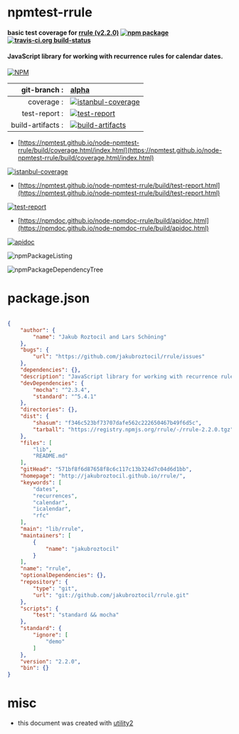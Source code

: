 # npmtest-rrule

#### basic test coverage for  [rrule (v2.2.0)](http://jakubroztocil.github.io/rrule/)  [![npm package](https://img.shields.io/npm/v/npmtest-rrule.svg?style=flat-square)](https://www.npmjs.org/package/npmtest-rrule) [![travis-ci.org build-status](https://api.travis-ci.org/npmtest/node-npmtest-rrule.svg)](https://travis-ci.org/npmtest/node-npmtest-rrule)

#### JavaScript library for working with recurrence rules for calendar dates.

[![NPM](https://nodei.co/npm/rrule.png?downloads=true&downloadRank=true&stars=true)](https://www.npmjs.com/package/rrule)

| git-branch : | [alpha](https://github.com/npmtest/node-npmtest-rrule/tree/alpha)|
|--:|:--|
| coverage : | [![istanbul-coverage](https://npmtest.github.io/node-npmtest-rrule/build/coverage.badge.svg)](https://npmtest.github.io/node-npmtest-rrule/build/coverage.html/index.html)|
| test-report : | [![test-report](https://npmtest.github.io/node-npmtest-rrule/build/test-report.badge.svg)](https://npmtest.github.io/node-npmtest-rrule/build/test-report.html)|
| build-artifacts : | [![build-artifacts](https://npmtest.github.io/node-npmtest-rrule/glyphicons_144_folder_open.png)](https://github.com/npmtest/node-npmtest-rrule/tree/gh-pages/build)|

- [https://npmtest.github.io/node-npmtest-rrule/build/coverage.html/index.html](https://npmtest.github.io/node-npmtest-rrule/build/coverage.html/index.html)

[![istanbul-coverage](https://npmtest.github.io/node-npmtest-rrule/build/screenCapture.buildCi.browser.%252Ftmp%252Fbuild%252Fcoverage.lib.html.png)](https://npmtest.github.io/node-npmtest-rrule/build/coverage.html/index.html)

- [https://npmtest.github.io/node-npmtest-rrule/build/test-report.html](https://npmtest.github.io/node-npmtest-rrule/build/test-report.html)

[![test-report](https://npmtest.github.io/node-npmtest-rrule/build/screenCapture.buildCi.browser.%252Ftmp%252Fbuild%252Ftest-report.html.png)](https://npmtest.github.io/node-npmtest-rrule/build/test-report.html)

- [https://npmdoc.github.io/node-npmdoc-rrule/build/apidoc.html](https://npmdoc.github.io/node-npmdoc-rrule/build/apidoc.html)

[![apidoc](https://npmdoc.github.io/node-npmdoc-rrule/build/screenCapture.buildCi.browser.%252Ftmp%252Fbuild%252Fapidoc.html.png)](https://npmdoc.github.io/node-npmdoc-rrule/build/apidoc.html)

![npmPackageListing](https://npmtest.github.io/node-npmtest-rrule/build/screenCapture.npmPackageListing.svg)

![npmPackageDependencyTree](https://npmtest.github.io/node-npmtest-rrule/build/screenCapture.npmPackageDependencyTree.svg)



# package.json

```json

{
    "author": {
        "name": "Jakub Roztocil and Lars Schöning"
    },
    "bugs": {
        "url": "https://github.com/jakubroztocil/rrule/issues"
    },
    "dependencies": {},
    "description": "JavaScript library for working with recurrence rules for calendar dates.",
    "devDependencies": {
        "mocha": "^2.3.4",
        "standard": "^5.4.1"
    },
    "directories": {},
    "dist": {
        "shasum": "f346c523bf73707dafe562c222650467b49f6d5c",
        "tarball": "https://registry.npmjs.org/rrule/-/rrule-2.2.0.tgz"
    },
    "files": [
        "lib",
        "README.md"
    ],
    "gitHead": "571bf8f6d87658f8c6c117c13b324d7c04d6d1bb",
    "homepage": "http://jakubroztocil.github.io/rrule/",
    "keywords": [
        "dates",
        "recurrences",
        "calendar",
        "icalendar",
        "rfc"
    ],
    "main": "lib/rrule",
    "maintainers": [
        {
            "name": "jakubroztocil"
        }
    ],
    "name": "rrule",
    "optionalDependencies": {},
    "repository": {
        "type": "git",
        "url": "git://github.com/jakubroztocil/rrule.git"
    },
    "scripts": {
        "test": "standard && mocha"
    },
    "standard": {
        "ignore": [
            "demo"
        ]
    },
    "version": "2.2.0",
    "bin": {}
}
```



# misc
- this document was created with [utility2](https://github.com/kaizhu256/node-utility2)
